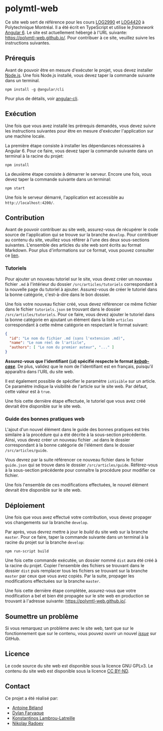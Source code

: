 # polymtl-web

Ce site web sert de référence pour les cours [LOG2990](http://www.polymtl.ca/etudes/cours/projet-de-logiciel-dapplication-web) 
et [LOG4420](http://www.polymtl.ca/etudes/cours/conception-de-sites-web-dynam-et-transact) à Polytechnique Montréal. 
Il a été écrit en TypeScript et utilise le _framework_ [Angular 6](https://angular.io/). Le site est 
actuellement hébergé à l'URL suivante: https://polymtl-web.github.io/. Pour contribuer à ce site, 
veuillez suivre les instructions suivantes.

## Prérequis
Avant de pouvoir être en mesure d'exécuter le projet, vous devez installer [Node.js](https://nodejs.org/en/). 
Une fois Node.js installé, vous devez taper la commande suivante dans un terminal.

```
npm install -g @angular/cli
```

Pour plus de détails, voir [angular-cli](https://github.com/angular/angular-cli).

## Exécution
Une fois que vous avez installé les prérequis demandés, vous devez suivre les instructions suivantes pour être 
en mesure d'exécuter l'application sur une machine locale.

La première étape consiste à installer les dépendances nécessaires à Angular 6. Pour ce faire, vous devez taper la 
commande suivante dans un terminal à la racine du projet:

```
npm install
```

La deuxième étape consiste à démarrer le serveur. Encore une fois, vous devez taper la commande suivante dans un terminal:

```
npm start
```

Une fois le serveur démarré, l'application est accessible au `http://localhost:4200/`.

## Contribution
Avant de pouvoir contribuer au site web, assurez-vous de récupérer le code source de l'application qui se trouve sur la 
branche `develop`. Pour contribuer au contenu du site, veuillez vous référer à l'une des deux sous-sections 
suivantes. L'ensemble des articles du site web sont écrits au format Markdown. Pour plus d'informations sur ce format, vous 
pouvez consulter ce [lien](https://github.com/adam-p/markdown-here/wiki/Markdown-Cheatsheet).

### Tutoriels
Pour ajouter un nouveau tutoriel sur le site, vous devez créer un nouveau fichier `.md` à l'intérieur du dossier 
`/src/articles/tutoriels` correspondant à la nouvelle page du tutoriel à ajouter. Assurez-vous de créer le tutoriel dans 
la bonne catégorie, c'est-à-dire dans le bon dossier. 

Une fois votre nouveau fichier créé, vous devez référencer ce même fichier dans le fichier `tutoriels.json` se trouvant 
dans le dossier `/src/articles/tutoriels`. Pour ce faire, vous devez ajouter le tutoriel dans la bonne catégorie en ajoutant
un élément dans la liste `articles` correspondant à cette même catégorie en respectant le format suivant:

```json
{
  "id": "Le nom du fichier .md (sans l'extension .md)",
  "name": "Le nom réel de l'article",
  "authors": [ "Le nom du premier auteur", "..." ]
}
```

**Assurez-vous que l'identifiant (`id`) spécifié respecte le format _[kebab-case](http://wiki.c2.com/?KebabCase)_**. De 
plus, validez que le nom de l'identifiant est en français, puisqu'il apparaîtra dans l'URL du site web.

Il est également possible de spécifier le paramètre `isVisible` sur un article. Ce paramètre indique la visibilité de
l'article sur le site web. Par défaut, cette valeur est à `true`.

Une fois cette dernière étape effectuée, le tutoriel que vous avez créé devrait être disponible sur le site web.

### Guide des bonnes pratiques web 
L'ajout d'un nouvel élément dans le guide des bonnes pratiques est très similaire à la procédure qui a été décrite à la
sous-section précédente. Ainsi, vous devez créer un nouveau fichier `.md` dans le dossier correspondant à la bonne 
catégorie de l'élément dans le dossier `/src/articles/guide`.

Vous devrez par la suite référencer ce nouveau fichier dans le fichier `guide.json` qui se trouve dans le dossier
`/src/articles/guide`. Référez-vous à la sous-section précédente pour connaître la procédure pour modifier ce fichier.

Une fois l'ensemble de ces modifications effectuées, le nouvel élément devrait être disponible sur le site web.

## Déploiement
Une fois que vous avez effectué votre contribution, vous devez propager vos changements sur la branche `develop`.

Par après, vous devrez mettre à jour le _build_ du site web sur la branche `master`. Pour ce faire, taper la commande 
suivante dans un terminal à la racine du projet sur la branche `develop`:

```
npm run-script build
```

Une fois cette commande exécutée, un dossier nommé `dist` aura été créé à la racine du projet. Copier l'ensemble des 
fichiers se trouvant dans le dossier `dist` puis remplacer tous les fichiers se trouvant sur la branche 
`master` par ceux que vous avez copiés. Par la suite, propager les modifications effectuées sur la branche `master`. 

Une fois cette dernière étape complétée, assurez-vous que votre modification a bel et bien été propagée sur le site 
web en production se trouvant à l'adresse suivante: https://polymtl-web.github.io/.

## Soumettre un problème
Si vous remarquez un problème avec le site web, tant que sur le fonctionnement que sur le contenu, vous pouvez ouvrir 
un nouvel [_issue_](https://github.com/polymtl-web/polymtl-web.github.io/issues) sur GitHub.

## Licence
Le code source du site web est disponible sous la licence GNU GPLv3. Le contenu du site web est disponible sous 
la licence [CC BY-ND](https://creativecommons.org/licenses/by-nd/2.0/ca/legalcode.fr).
 
## Contact
Ce projet a été réalisé par:

- [Antoine Béland](https://github.com/antoinebeland)
- [Dylan Farvaque](https://github.com/dyc0de)
- [Konstantinos Lambrou-Latreille](https://github.com/koslambrou)
- [Nikolay Radoev](https://github.com/Bodheem)
